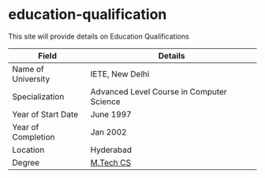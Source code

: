 # education-qualification
This site will provide details on Education Qualifications

| Field                | Details                                                                                       |
|----------------------|-----------------------------------------------------------------------------------------------|
| Name of University   | IETE, New Delhi                                                                               |
| Specialization       | Advanced Level Course in Computer Science                                                     |
| Year of Start Date   | June 1997                                                                                     |
| Year of Completion   | Jan 2002                                                                                      |
| Location             | Hyderabad                                                                                     |
| Degree               | [M.Tech CS](https://ietehyd.org/images/New%20Folder/21alccs.JPG)                              |



